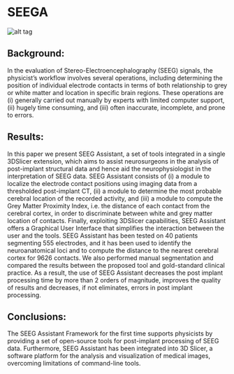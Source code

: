 # SEEGA
![alt tag](https://raw.githubusercontent.com/mnarizzano/SEEGA/master/SEEG_Assistant.png)

## Background: 
In the evaluation of Stereo-Electroencephalography (SEEG)
signals, the physicist’s workflow involves several operations, including determining
the position of individual electrode contacts in terms of both relationship to grey
or white matter and location in specific brain regions. These operations are (i)
generally carried out manually by experts with limited computer support, (ii)
hugely time consuming, and (iii) often inaccurate, incomplete, and prone to
errors.
## Results: 
In this paper we present SEEG Assistant, a set of tools integrated in a
single 3DSlicer extension, which aims to assist neurosurgeons in the analysis of
post-implant structural data and hence aid the neurophysiologist in the
interpretation of SEEG data. SEEG Assistant consists of (i) a module to localize
the electrode contact positions using imaging data from a thresholded
post-implant CT, (ii) a module to determine the most probable cerebral location
of the recorded activity, and (iii) a module to compute the Grey Matter Proximity
Index, i.e. the distance of each contact from the cerebral cortex, in order to
discriminate between white and grey matter location of contacts. Finally,
exploiting 3DSlicer capabilities, SEEG Assistant offers a Graphical User Interface
that simplifies the interaction between the user and the tools. SEEG Assistant
has been tested on 40 patients segmenting 555 electrodes, and it has been used
to identify the neuroanatomical loci and to compute the distance to the nearest
cerebral cortex for 9626 contacts. We also performed manual segmentation and
compared the results between the proposed tool and gold-standard clinical
practice. As a result, the use of SEEG Assistant decreases the post implant
processing time by more than 2 orders of magnitude, improves the quality of
results and decreases, if not eliminates, errors in post implant processing.
## Conclusions: 
The SEEG Assistant Framework for the first time supports
physicists by providing a set of open-source tools for post-implant processing of
SEEG data. Furthermore, SEEG Assistant has been integrated into 3D Slicer, a
software platform for the analysis and visualization of medical images,
overcoming limitations of command-line tools.
